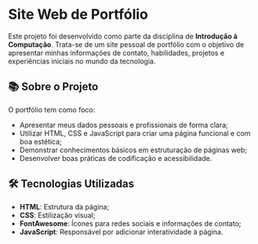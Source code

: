 # Site Web de Portfólio

Este projeto foi desenvolvido como parte da disciplina de **Introdução à Computação**. Trata-se de um site pessoal de portfólio com o objetivo de apresentar minhas informações de contato, habilidades, projetos e experiências iniciais no mundo da tecnologia.

## 📚 Sobre o Projeto

O portfólio tem como foco:

- Apresentar meus dados pessoais e profissionais de forma clara;
- Utilizar HTML, CSS e JavaScript para criar uma página funcional e com boa estética;
- Demonstrar conhecimentos básicos em estruturação de páginas web;
- Desenvolver boas práticas de codificação e acessibilidade.

## 🛠️ Tecnologias Utilizadas

- **HTML**: Estrutura da página;
- **CSS**: Estilização visual;
- **FontAwesome**: Ícones para redes sociais e informações de contato;
- **JavaScript**: Responsável por adicionar interatividade à página.
